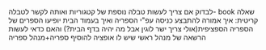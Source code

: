 לבדוק אם צריך לעשות טבלה נוספת של קטגוריות ואותה לקשר לטבלה- book 
שאלה קריטית:
איך אמורה להתבצע כניסה עפ"י הספריה
ואיך בעמוד הבית יופיעו הספרים של הספריה הספציפית(אולי צריך ישר לוגין אבל מה יהיה בדף הבית?)
והאם כדאי לעשות הרשאה של מנהל ראשי שיש לו אופציה להוסיף ספריה+מנהל ספריה

